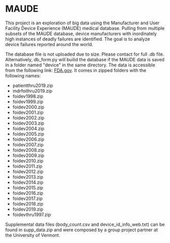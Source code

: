 # MAUDE
This project is an exploration of big data using the Manufacturer and User Facility Device Experience (MAUDE) medical database. Pulling from multiple subsets of the MAUDE database, device manufacturers with inordinately high instances of deadly failures are identified. The goal is to analyze device failures reported around the world.

The database file is not uploaded due to size. Please contact for full .db file. Alternatively, db_form.py will builid the database if the MAUDE data is saved in a folder named "device" in the same directory. The data is accessible from the following link: [FDA.gov](https://www.fda.gov/medical-devices/mandatory-reporting-requirements-manufacturers-importers-and-device-user-facilities/manufacturer-and-user-facility-device-experience-database-maude). It comes in zipped folders with the following names: 
 - patientthru2019.zip
 - mdrfoithru2019.zip 
 - foidev1998.zip
 - foidev1999.zip
 - foidev2000.zip
 - foidev2001.zip
 - foidev2002.zip
 - foidev2003.zip
 - foidev2004.zip
 - foidev2005.zip
 - foidev2006.zip
 - foidev2007.zip
 - foidev2008.zip
 - foidev2009.zip
 - foidev2010.zip
 - foidev2011.zip
 - foidev2012.zip
 - foidev2013.zip
 - foidev2014.zip
 - foidev2015.zip
 - foidev2016.zip
 - foidev2017.zip
 - foidev2018.zip
 - foidev2019.zip
 - foidevthru1997.zip
 
 Supplemental data files (body_count.csv and device_id_info_web.txt) can be found in supp_data.zip and were composed by a group project partner at the University of Vermont. 
